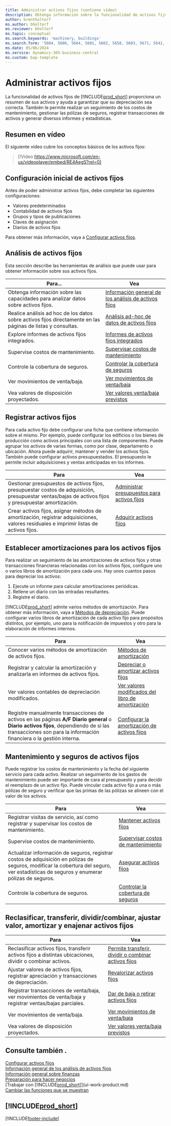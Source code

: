 ```yaml
---
title: Administrar activos fijos (contiene vídeo)
description: Obtenga información sobre la funcionalidad de activos fijos y obtenga un resumen de cómo trabajar con activos fijos ya administrarlos.
author: brentholtorf
ms.author: bholtorf
ms.reviewer: bholtorf
ms.topic: conceptual
ms.search.keywords: 'machinery, buildings'
ms.search.form: '5604, 5606, 5664, 5601, 5602, 5658, 5603, 5671, 5641, 5629, 5633, 5634, 5649, 5622, 5650'
ms.date: 05/06/2024
ms.service: dynamics-365-business-central
ms.custom: bap-template
---
```


# <a name="manage-fixed-assets"></a>Administrar activos fijos

La funcionalidad de activos fijos de [!INCLUDE[prod_short](includes/prod_short.md)] proporciona un resumen de sus activos y ayuda a garantizar que su depreciación sea correcta. También le permite realizar un seguimiento de los costos de mantenimiento, gestionar las pólizas de seguros, registrar transacciones de activos y generar diversos informes y estadísticas.

## <a name="video-overview"></a>Resumen en vídeo

El siguiente video cubre los conceptos básicos de los activos fijos:

> [!Video https://www.microsoft.com/en-us/videoplayer/embed/RE4AegS?rel=0]

## <a name="initial-setup-of-fixed-assets"></a>Configuración inicial de activos fijos

Antes de poder administrar activos fijos, debe completar las siguientes configuraciones:

- Valores predeterminados
- Contabilidad de activos fijos
- Grupos y tipos de publicaciones
- Claves de asignación
- Diarios de activos fijos

Para obtener más información, vaya a [Configurar activos fijos](fa-setup.md).

## <a name="fixed-assets-analytics"></a>Análisis de activos fijos

Esta sección describe las herramientas de análisis que puede usar para obtener información sobre sus activos fijos.

| Para... | Vea |
| --- | --- |
| Obtenga información sobre las capacidades para analizar datos sobre activos fijos. | [Información general de los análisis de activos fijos](fa-analytics-overview.md) |
| Realice análisis ad hoc de los datos sobre activos fijos directamente en las páginas de listas y consultas. | [Análisis ad-hoc de datos de activos fijos](ad-hoc-analysis-fa.md) |
| Explore informes de activos fijos integrados. | [Informes de activos fijos integrados](fa-reports.md) |
| Supervise costos de mantenimiento. | [Supervisar costos de mantenimiento](fa-how-maintain.md#to-monitor-maintenance-costs)|
| Controle la cobertura de seguros. | [Controlar la cobertura de seguros](fa-how-insure.md#to-monitor-insurance-coverage) |
| Ver movimientos de venta/baja. | [Ver movimientos de venta/baja](fa-how-dispose-retire.md#to-view-disposal-ledger-entries) |
| Vea valores de disposición proyectados. | [Ver valores venta/baja previstos](fa-how-manage-budgets.md#to-view-projected-disposal-values) |

## <a name="register-fixed-assets"></a>Registrar activos fijos

Para cada activo fijo debe configurar una ficha que contiene información sobre el mismo. Por ejemplo, puede configurar los edificios o los bienes de producción como activos principales con una lista de componentes. Puede agrupar los activos de varias formas, como por clase, departamento o ubicación. Ahora puede adquirir, mantener y vender los activos fijos. También puede configurar activos presupuestados. El presupuesto le permite incluir adquisiciones y ventas anticipadas en los informes.

| Para  | Vea |
| --- | --- |
| Gestionar presupuestos de activos fijos, presupuestar costos de adquisición, presupuestar ventas/bajas de activos fijos y presupuestar amortización. |[Administrar presupuestos para activos fijos](fa-how-manage-budgets.md) |
| Crear activos fijos, asignar métodos de amortización, registrar adquisiciones, valores residuales e imprimir listas de activos fijos. |[Adquirir activos fijos](fa-how-acquire.md) |

## <a name="set-up-depreciations-for-your-fixed-assets"></a>Establecer amortizaciones para los activos fijos

Para realizar un seguimiento de las amortizaciones de activos fijos y otras transacciones financieras relacionadas con los activos fijos, configure uno o varios libros de amortización para cada uno. Hay unos cuantos pasos para depreciar los activos:

1. Ejecute un informe para calcular amortizaciones periódicas.
1. Rellene un diario con las entradas resultantes.
1. Registre el diario.

[!INCLUDE[prod_short](includes/prod_short.md)] admite varios métodos de amortización. Para obtener más información, vaya a [Métodos de depreciación](fa-depreciation-methods.md). Puede configurar varios libros de amortización de cada activo fijo para propósitos distintos, por ejemplo, uno para la notificación de impuestos y otro para la elaboración de informes internos.

| Para  | Vea |
| --- | --- |
| Conocer varios métodos de amortización de activos fijos. |[Métodos de amortización](fa-depreciation-methods.md) |
| Registrar y calcular la amortización y analizarla en informes de activos fijos. |[Depreciar o amortizar activos fijos](fa-how-depreciate-amortize.md) |
| Ver valores contables de depreciación modificados. | [Ver valores modificados del libro de amortización](fa-how-trans-split-combine.md#to-view-changed-depreciation-book-values-due-to-fixed-asset-reclassification) |
| Registre manualmente transacciones de activos en las páginas **A/F Diario general** o **Diario activos fijos**, dependiendo de si las transacciones son para la información financiera o la gestión interna. | [Configurar la amortización de activos fijos](fa-how-setup-depreciation.md) |

## <a name="fixed-assets-maintenance-and-insurance"></a>Mantenimiento y seguros de activos fijos

Puede registrar los costos de mantenimiento y la fecha del siguiente servicio para cada activo. Realizar un seguimiento de los gastos de mantenimiento puede ser importante de cara al presupuesto y para decidir el reemplazo de un activo fijo. Puede vincular cada activo fijo a una o más pólizas de seguro y verificar que las primas de las pólizas se alineen con el valor de los activos.

| Para  | Vea |
| --- | --- |
| Registrar visitas de servicio, así como registrar y supervisar los costos de mantenimiento. |[Mantener activos fijos](fa-how-maintain.md) |
| Supervise costos de mantenimiento. | [Supervisar costos de mantenimiento](fa-how-maintain.md#to-monitor-maintenance-costs)|
| Actualizar información de seguros, registrar costos de adquisición en pólizas de seguros, modificar la cobertura del seguro, ver estadísticas de seguros y enumerar pólizas de seguros. |[Asegurar activos fijos](fa-how-insure.md) |
| Controle la cobertura de seguros. | [Controlar la cobertura de seguros](fa-how-insure.md#to-monitor-insurance-coverage) |

## <a name="reclassify-transfer-split-upcombine-adjust-value-write-down-and-dispose-fixed-assets"></a>Reclasificar, transferir, dividir/combinar, ajustar valor, amortizar y enajenar activos fijos

| Para  | Vea |
| --- | --- |
| Reclasificar activos fijos, transferir activos fijos a distintas ubicaciones, dividir o combinar activos. |[Permite transferir, dividir o combinar activos fijos](fa-how-trans-split-combine.md) |
| Ajustar valores de activos fijos, registrar apreciación y transacciones de depreciación. |[Revalorizar activos fijos](fa-how-revalue.md) |
| Registrar transacciones de venta/baja, ver movimientos de venta/baja y registrar ventas/bajas parciales. |[Dar de baja o retirar activos fijos](fa-how-dispose-retire.md) |
| Ver movimientos de venta/baja. | [Ver movimientos de venta/baja](fa-how-dispose-retire.md#to-view-disposal-ledger-entries) |
| Vea valores de disposición proyectados. | [Ver valores venta/baja previstos](fa-how-manage-budgets.md#to-view-projected-disposal-values) |

## <a name="see-also"></a>Consulte también .

[Configurar activos fijos](fa-setup.md)  
[Información general de los análisis de activos fijos](fa-analytics-overview.md)  
[Información general sobre finanzas](finance.md)  
[Preparación para hacer negocios](ui-get-ready-business.md)  
[Trabajar con [!INCLUDE[prod_short](includes/prod_short.md)]](ui-work-product.md)  
[Cambiar las funciones que se muestran](ui-experiences.md)  

## [!INCLUDE[prod_short](includes/free_trial_md.md)]  

[!INCLUDE[footer-include](includes/footer-banner.md)]
